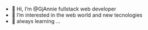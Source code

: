 - 👋 Hi, I’m @GjAnnie fullstack web developer
- 👀 I’m interested in the web world and new tecnologies
- 🌱 always learning ...

<!---
GjAnnie/GjAnnie is a ✨ special ✨ repository because its `README.md` (this file) appears on your GitHub profile.
You can click the Preview link to take a look at your changes.
--->
